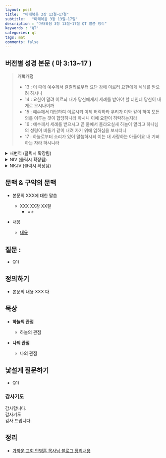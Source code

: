 ```yaml
---
layout: post
title:  "마태복음 3장 13절~17절"
subtitle:   "마태복음 3장 13절~17절"
description : "마태복음 3장 13절~17절 QT 말씀 정리"
keywords : "QT"
categories: qt
tags: mat
comments: false
---
```


## 버전별 성경 본문 ( 마 3:13~17 )

> **개혁개정**
>* 13 : 이 때에 예수께서 갈릴리로부터 요단 강에 이르러 요한에게 세례를 받으려 하시니
>* 14 : 요한이 말려 이르되 내가 당신에게서 세례를 받아야 할 터인데 당신이 내게로 오시나이까
>* 15 : 예수께서 대답하여 이르시되 이제 허락하라 우리가 이와 같이 하여 모든 의를 이루는 것이 합당하니라 하시니 이에 요한이 허락하는지라
>* 16 : 예수께서 세례를 받으시고 곧 물에서 올라오실새 하늘이 열리고 하나님의 성령이 비둘기 같이 내려 자기 위에 임하심을 보시더니
>* 17 : 하늘로부터 소리가 있어 말씀하시되 이는 내 사랑하는 아들이요 내 기뻐하는 자라 하시니라

<details>

<summary> 새번역 (클릭시 확장됨)</summary>
<div markdown="1">

>* 13 : 그 때에 예수께서 요한에게 세례를 받으시려고, 갈릴리를 떠나 요단 강으로 요한을 찾아가셨다.
>* 14 : 그러나 요한은 "내가 선생님께 세례를 받아야 할 터인데, 선생님께서 내게 오셨습니까?" 하고 말하면서 말렸다.
>* 15 : 예수께서 그에게 말씀하셨다. "지금은 그렇게 하도록 하십시오. 이렇게 하여, 우리가 모든 의를 이루는 것이 옳습니다." 그제서야 요한이 허락하였다.
>* 16 : 예수께서 세례를 받으시고, 곧 물에서 올라오셨다. 그 때에 하늘이 열렸다. 그는 하나님의 영이 비둘기 같이 내려와 자기 위에 오는 것을 보셨다.
>* 17 : 그리고 하늘에서 소리가 나기를 "이는 내가 사랑하는 아들이다. 내가 그를 좋아한다" 하였다.
</div>
</details>

<details>
<summary> NIV (클릭시 확장됨)</summary>
<div markdown="1">

>* 13 : Then Jesus came from Galilee to the Jordan to be baptized by John.
>* 14 : But John tried to deter him, saying, “I need to be baptized by you, and do you come to me?”
>* 15 : Jesus replied, “Let it be so now; it is proper for us to do this to fulfill all righteousness.” Then John consented.
>* 16 : As soon as Jesus was baptized, he went up out of the water. At that moment heaven was opened, and he saw the Spirit of God descending like a dove and alighting on him.
>* 17 : And a voice from heaven said, “This is my Son, whom I love; with him I am well pleased.”
</div>
</details>

<details>
<summary> NKJV (클릭시 확장됨)</summary>
<div markdown="1">

>* 13 : Then Jesus came from Galilee to John at the Jordan to be baptized by him.
>* 14 : And John tried to prevent Him, saying, “I need to be baptized by You, and are You coming to me?”
>* 15 : But Jesus answered and said to him, “Permit it to be so now, for thus it is fitting for us to fulfill all righteousness.” Then he allowed Him.
>* 16 : When He had been baptized, Jesus came up immediately from the water; and behold, the heavens were opened to Him, and He saw the Spirit of God descending like a dove and alighting upon Him.
>* 17 : And suddenly a voice came from heaven, saying, “This is My beloved Son, in whom I am well pleased.”
</div>
</details>

## 문맥 & 구약의 문맥 

* 본문의 XXX에 대한 말씀
    - XXX XX장 XX절
        * `ㅎㅎ` 

* 내용 
    - [내용](링크) 

## 질문 :

* Q1) 

## 정의하기

* 본문의 내용 XXX 다

## 묵상

* **하늘의 관점**  
    - 하늘의 관점
  
* **나의 관점**
    - 나의 관점

## 낯설게 질문하기

* Q1) 

### 감사기도

감사합니다.  
감사기도  
감사 드립니다.  

## 정리
* [가까운 교회 안병훈 목사님 블로그 정리내용](https://blog.naver.com/tolerance2018)


